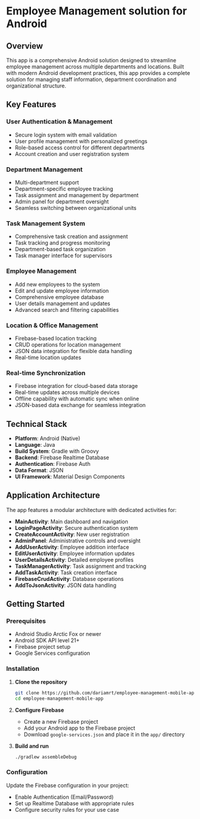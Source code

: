 # Employee Management solution for Android

## Overview
This app is a comprehensive Android solution designed to streamline employee management across multiple departments and locations. Built with modern Android development practices, this app provides a complete solution for managing staff information, department coordination and organizational structure.

## Key Features

### User Authentication & Management
- Secure login system with email validation
- User profile management with personalized greetings
- Role-based access control for different departments
- Account creation and user registration system

### Department Management
- Multi-department support 
- Department-specific employee tracking
- Task assignment and management by department
- Admin panel for department oversight
- Seamless switching between organizational units

### Task Management System
- Comprehensive task creation and assignment
- Task tracking and progress monitoring
- Department-based task organization
- Task manager interface for supervisors

### Employee Management
- Add new employees to the system
- Edit and update employee information
- Comprehensive employee database
- User details management and updates
- Advanced search and filtering capabilities

### Location & Office Management
- Firebase-based location tracking
- CRUD operations for location management
- JSON data integration for flexible data handling
- Real-time location updates

### Real-time Synchronization
- Firebase integration for cloud-based data storage
- Real-time updates across multiple devices
- Offline capability with automatic sync when online
- JSON-based data exchange for seamless integration

## Technical Stack

- **Platform**: Android (Native)
- **Language**: Java
- **Build System**: Gradle with Groovy
- **Backend**: Firebase Realtime Database
- **Authentication**: Firebase Auth
- **Data Format**: JSON
- **UI Framework**: Material Design Components

## Application Architecture

The app features a modular architecture with dedicated activities for:
- **MainActivity**: Main dashboard and navigation
- **LoginPageActivity**: Secure authentication system
- **CreateAccountActivity**: New user registration
- **AdminPanel**: Administrative controls and oversight
- **AddUserActivity**: Employee addition interface
- **EditUserActivity**: Employee information updates
- **UserDetailsActivity**: Detailed employee profiles
- **TaskManagerActivity**: Task assignment and tracking
- **AddTaskActivity**: Task creation interface
- **FirebaseCrudActivity**: Database operations
- **AddToJsonActivity**: JSON data handling

## Getting Started

### Prerequisites
- Android Studio Arctic Fox or newer
- Android SDK API level 21+
- Firebase project setup
- Google Services configuration

### Installation

1. **Clone the repository**
   ```bash
   git clone https://github.com/dariamrt/employee-management-mobile-app.git
   cd employee-management-mobile-app
   ```

2. **Configure Firebase**
    - Create a new Firebase project
    - Add your Android app to the Firebase project
    - Download `google-services.json` and place it in the `app/` directory

3. **Build and run**
   ```bash
   ./gradlew assembleDebug
   ```

### Configuration

Update the Firebase configuration in your project:
- Enable Authentication (Email/Password)
- Set up Realtime Database with appropriate rules
- Configure security rules for your use case